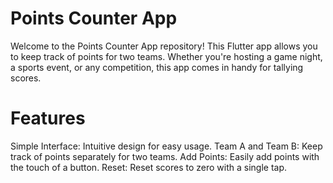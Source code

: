 # Points Counter App                                                                                                                                                                                             
Welcome to the Points Counter App repository! This Flutter app allows you to keep track of points for two teams. Whether you're hosting a game night, a sports event, or any competition, this app comes in handy for tallying scores.

# Features
Simple Interface: Intuitive design for easy usage.
Team A and Team B: Keep track of points separately for two teams.
Add Points: Easily add points with the touch of a button.
Reset: Reset scores to zero with a single tap. 

